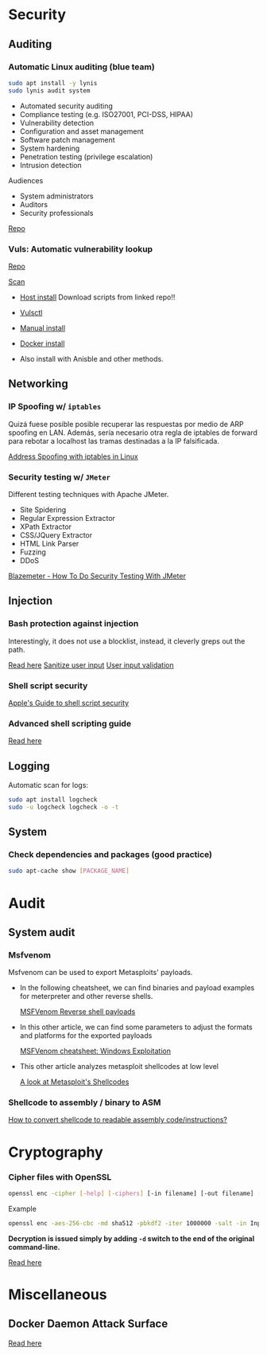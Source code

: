 # Security

## Auditing

### Automatic Linux auditing (blue team)
```bash
sudo apt install -y lynis
sudo lynis audit system
```
* Automated security auditing
* Compliance testing (e.g. ISO27001, PCI-DSS, HIPAA)
* Vulnerability detection
* Configuration and asset management
* Software patch management
* System hardening
* Penetration testing (privilege escalation)
* Intrusion detection

Audiences
* System administrators
* Auditors
* Security professionals

[Repo](https://github.com/CISOfy/lynis)

### Vuls: Automatic vulnerability lookup


[Repo](https://github.com/future-architect/vuls)

[Scan](https://vuls.io/docs/en/usage-scan.html)

* [Host install](https://vuls.io/docs/en/install-with-vulsctl-host.html)
  Download scripts from linked repo!!
  
* [Vulsctl](https://vuls.io/docs/en/install-with-vulsctl.html)
* [Manual install](https://vuls.io/docs/en/install-manually.html)
* [Docker install](https://vuls.io/docs/en/install-with-docker.html)
* Also install with Anisble and other methods.

## Networking

### IP Spoofing w/ `iptables`
Quizá fuese posible posible recuperar las respuestas por medio de ARP spoofing en LAN. Además, sería necesario otra regla de iptables de forward para rebotar a localhost las tramas destinadas a la IP falsificada.

[Address Spoofing with iptables in Linux](https://sandilands.info/sgordon/address-spoofing-with-iptables-in-linux)

### Security testing w/ `JMeter`
Different testing techniques with Apache JMeter.
* Site Spidering
* Regular Expression Extractor
* XPath Extractor
* CSS/JQuery Extractor
* HTML Link Parser
* Fuzzing
* DDoS

[Blazemeter - How To Do Security Testing With JMeter](https://www.blazemeter.com/blog/security-testing-jmeter)

## Injection

### Bash protection against injection
Interestingly, it does not use a blocklist, instead, it cleverly greps out the path.

[Read here](https://stackoverflow.com/questions/56687976/what-are-the-possible-list-of-linux-bash-shell-injection-commands#answer-56688189)
[Sanitize user input](https://linuxconcept.com/write-bash-script-for-sanitizing-user-input-and-for-repeatable-results/#better_inputsh)
[User input validation](https://savvyadmin.com/bash-user-input-validation/)

### Shell script security
[Apple's Guide to shell script security](https://developer.apple.com/library/archive/documentation/OpenSource/Conceptual/ShellScripting/ShellScriptSecurity/ShellScriptSecurity.html#//apple_ref/doc/uid/TP40004268-CH8-SW1)

### Advanced shell scripting guide
[Read here](https://tldp.org/LDP/abs/html/)

## Logging

Automatic scan for logs:
```bash
sudo apt install logcheck
sudo -u logcheck logcheck -o -t
```

## System 

### Check dependencies and packages (good practice)
```bash
sudo apt-cache show [PACKAGE_NAME]
```

# Audit

## System audit

### Msfvenom
Msfvenom can be used to export Metasploits' payloads.

* In the following cheatsheet, we can find binaries and payload examples for meterpreter and other reverse shells.
  
  [MSFVenom Reverse shell payloads](https://infinitelogins.com/2020/01/25/msfvenom-reverse-shell-payload-cheatsheet/)

* In this other article, we can find some parameters to adjust the formats and platforms for the exported payloads
  
  [MSFVenom cheatsheet: Windows Exploitation](https://www.hackingarticles.in/msfvenom-cheatsheet-windows-exploitation)

* This other article analyzes metasploit shellcodes at low level

  [A look at Metasploit's Shellcodes](https://hidocohen.medium.com/a-look-at-metasploits-shellcodes-4c21de5e4580)

### Shellcode to assembly / binary to ASM
[How to convert shellcode to readable assembly code/instructions?](https://stackoverflow.com/questions/65471634/how-to-convert-shellcode-to-readable-assembly-code-instructions)

# Cryptography

### Cipher files with OpenSSL

```bash
openssl enc -cipher [-help] [-ciphers] [-in filename] [-out filename] [-pass arg] [-e] [-d] [-a] [-base64] [-A] [-k password] [-kfile filename] [-K key] [-iv IV] [-S salt] [-salt] [-nosalt] [-z] [-md digest] [-iter count] [-pbkdf2] [-p] [-P] [-bufsize number] [-nopad] [-debug] [-none] [-rand file...] [-writerand file] [-engine id]
```

Example
```bash
openssl enc -aes-256-cbc -md sha512 -pbkdf2 -iter 1000000 -salt -in InputFilePath -out OutputFilePath
```
**Decryption is issued simply by adding `-d` switch to the end of the original command-line.**

[Read here](https://askubuntu.com/questions/1093591/how-should-i-change-encryption-according-to-warning-deprecated-key-derivat#answer-1126882)

# Miscellaneous
## Docker Daemon Attack Surface
[Read here](https://docs.docker.com/engine/security/#docker-daemon-attack-surface)
